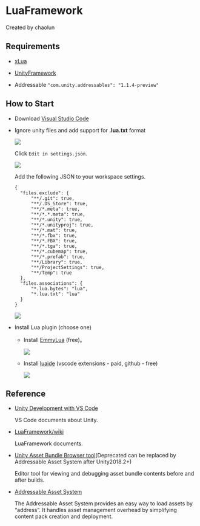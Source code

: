 # LuaFramework

Created by chaolun

Requirements
---

- [xLua](https://github.com/Tencent/xLua)

- [UnityFramework](https://github.com/chaolunner/UnityFramework)

- Addressable `"com.unity.addressables": "1.1.4-preview"`

How to Start
---

- Download [Visual Studio Code](https://code.visualstudio.com/)

- Ignore unity files and add support for **.lua.txt** format

  ![](https://github.com/chaolunner/LuaFramework/blob/master/Documents/settings.png)

  Click `Edit in settings.json`.

  ![](https://github.com/chaolunner/LuaFramework/blob/master/Documents/associations.png)

  Add the following JSON to your workspace settings.

  ```
  {
    "files.exclude": {
        "**/.git": true,
        "**/.DS_Store": true,
        "**/*.meta": true,
        "**/*.*.meta": true,
        "**/*.unity": true,
        "**/*.unityproj": true,
        "**/*.mat": true,
        "**/*.fbx": true,
        "**/*.FBX": true,
        "**/*.tga": true,
        "**/*.cubemap": true,
        "**/*.prefab": true,
        "**/Library": true,
        "**/ProjectSettings": true,
        "**/Temp": true
    },
    "files.associations": {
        "*.lua.bytes": "lua",
        "*.lua.txt": "lua"
    }
  }
  ```

  ![](https://github.com/chaolunner/LuaFramework/blob/master/Documents/settings-json.png)

- Install Lua plugin (choose one)

  - Install [EmmyLua](https://github.com/EmmyLua/IntelliJ-EmmyLua) (free)。

    ![](https://github.com/chaolunner/LuaFramework/blob/master/Documents/emmylua.png)

  - Install [luaide](https://github.com/k0204/LuaIde) (vscode extensions - paid, github - free)

    ![](https://github.com/chaolunner/LuaFramework/blob/master/Documents/luaide.png)

Reference
---

- [Unity Development with VS Code](https://code.visualstudio.com/docs/other/unity)

  VS Code documents about Unity.

- [LuaFramework/wiki](https://github.com/chaolunner/LuaFramework/wiki)

  LuaFramework documents.

- [Unity Asset Bundle Browser tool](https://docs.unity3d.com/Manual/AssetBundles-Browser.html)(Deprecated can be replaced by Addressable Asset System after Unity2018.2+)

  Editor tool for viewing and debugging asset bundle contents before and after builds.

- [Addressable Asset System](https://docs.unity3d.com/Packages/com.unity.addressables@1.1/manual/index.html)

  The Addressable Asset System provides an easy way to load assets by “address”. It handles asset management overhead by simplifying content pack creation and deployment.
